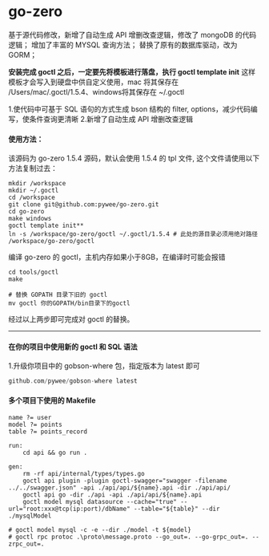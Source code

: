 # go-zero

基于源代码修改，新增了自动生成 API 增删改查逻辑，修改了 mongoDB 的代码逻辑；
增加了丰富的 MYSQL 查询方法；
替换了原有的数据库驱动，改为 GORM；

**安装完成 goctl 之后，一定要先将模板进行落盘，执行 goctl template init**
这样模板才会写入到硬盘中供自定义使用，mac 将其保存在 /Users/mac/.goctl/1.5.4、windows将其保存在 ~/.goctl

1.使代码中可基于 SQL 语句的方式生成 bson 结构的 filter, options，减少代码编写，使条件查询更清晰
2.新增了自动生成 API 增删改查逻辑

#### 使用方法：

该源码为 go-zero 1.5.4 源码，默认会使用 1.5.4 的 tpl 文件, 这个文件请使用以下方法复制过去：

```shell
mkdir /workspace
mkdir ~/.goctl
cd /workspace
git clone git@github.com:pywee/go-zero.git
cd go-zero
make windows
goctl template init**
ln -s /workspace/go-zero/goctl ~/.goctl/1.5.4 # 此处的源目录必须用绝对路径 /workspace/go-zero/goctl
```

编译 go-zero 的 goctl，主机内存如果小于8GB，在编译时可能会报错
```shell
cd tools/goctl
make

# 替换 GOPATH 目录下旧的 goctl
mv goctl 你的GOPATH/bin目录下的goctl
```

经过以上两步即可完成对 goctl 的替换。

---


#### 在你的项目中使用新的 goctl 和 SQL 语法

1.升级你项目中的 gobson-where 包，指定版本为 latest 即可
```go
github.com/pywee/gobson-where latest
```


#### 多个项目下使用的 Makefile
```
name ?= user
model ?= points
table ?= points_record

run:
	cd api && go run .

gen:
	rm -rf api/internal/types/types.go
	goctl api plugin -plugin goctl-swagger="swagger -filename ../../swagger.json" -api ./api/api/${name}.api -dir ./api/api/
	goctl api go -dir ./api -api ./api/api/${name}.api
	goctl model mysql datasource --cache="true" --url="root:xxx@tcp(ip:port)/dbName" --table="${table}" --dir ./mysqlModel

# goctl model mysql -c -e --dir ./model -t ${model}
# goctl rpc protoc .\proto\message.proto --go_out=. --go-grpc_out=. --zrpc_out=.
```